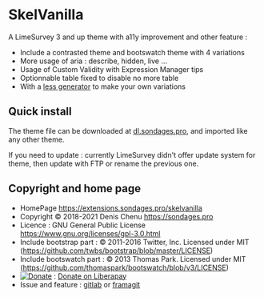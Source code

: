 # SkelVanilla

A LimeSurvey 3 and up theme with a11y improvement and other feature :

*  Include a contrasted theme and bootswatch theme with 4 variations
*  More usage of aria : describe, hidden, live …
*  Usage of Custom Validity with Expression Manager tips
*  Optionnable table fixed to disable no more table
*  With a [less generator](https://gitlab.com/SondagesPro/SurveyThemes/less-skelvanilla) to make your own variations

## Quick install

The theme file can be downloaded at [dl.sondages.pro](https://dl.sondages.pro/skelvanilla.zip), and imported like any other theme.

If you need to update : currently LimeSurvey didn't offer update system for theme, then update with FTP or rename the previous one.

## Copyright and home page

- HomePage <https://extensions.sondages.pro/skelvanilla>
- Copyright © 2018-2021 Denis Chenu <https://sondages.pro>
- Licence : GNU General Public License <https://www.gnu.org/licenses/gpl-3.0.html>
- Include bootstrap part : © 2011-2016 Twitter, Inc. Licensed under MIT (https://github.com/twbs/bootstrap/blob/master/LICENSE)
- Include bootswatch part : © 2013 Thomas Park. Licensed under MIT (https://github.com/thomaspark/bootswatch/blob/v3/LICENSE)
- [![Donate](https://liberapay.com/assets/widgets/donate.svg)](https://liberapay.com/SondagesPro/) : [Donate on Liberapay](https://liberapay.com/SondagesPro/)
- Issue and feature : [gitlab](https://gitlab.com/SondagesPro/SurveyThemes/skelvanilla/issues) or [framagit](https://framagit.org/SondagePro-LimeSurvey-plugin/skelvanilla/issues)
